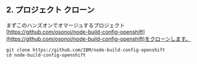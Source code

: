 ## 2. プロジェクト  クローン
まずこのハンズオンでオマージュするプロジェクト[https://github.com/osonoi/node-build-config-openshift](https://github.com/osonoi/node-build-config-openshift)をクローンします。<br>

```
git clone https://github.com/IBM/node-build-config-openshift
cd node-build-config-openshift
```

